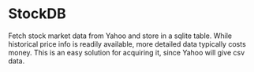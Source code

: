 StockDB
=======

Fetch stock market data from Yahoo and store in a sqlite table. While historical price info is readily available, more detailed data typically costs money. This is an easy solution for acquiring it, since Yahoo will give csv data.
